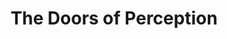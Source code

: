 ---
title: "The Doors of Perception"
hashtag: "the-doors-of-perception"
tags:
  - Book
  - Trip Report
  - Aldous Huxley
  - Psychedelic
---